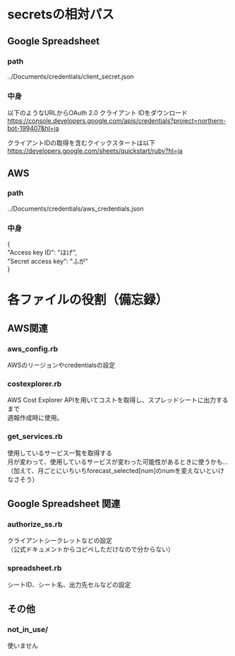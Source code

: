 # secretsの相対パス
## Google Spreadsheet
### path
../Documents/credentials/client_secret.json
### 中身
以下のようなURLからOAuth 2.0 クライアント IDをダウンロード  
https://console.developers.google.com/apis/credentials?project=northern-bot-199407&hl=ja

クライアントIDの取得を含むクイックスタートは以下  
https://developers.google.com/sheets/quickstart/ruby?hl=ja

## AWS
### path
../Documents/credentials/aws_credentials.json
### 中身
{  
  "Access key ID": "ほげ",  
  "Secret access key": "ふが"  
}

# 各ファイルの役割（備忘録）
## AWS関連
### aws_config.rb
AWSのリージョンやcredentialsの設定

### costexplorer.rb
AWS Cost Explorer APIを用いてコストを取得し、スプレッドシートに出力するまで  
週報作成時に使用。

### get_services.rb
使用しているサービス一覧を取得する  
月が変わって、使用しているサービスが変わった可能性があるときに使うかも…  
（加えて、月ごとにいちいちforecast_selected[num]のnumを変えないといけなさそう）

## Google Spreadsheet 関連
### authorize_ss.rb
クライアントシークレットなどの設定  
（公式ドキュメントからコピペしただけなので分からない）

### spreadsheet.rb
シートID、シート名、出力先セルなどの設定

## その他
### not_in_use/
使いません
